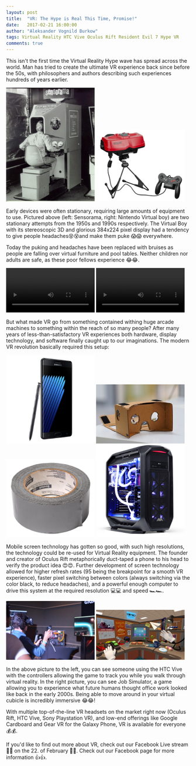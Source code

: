 ```yaml
---
layout: post
title:  "VR: The Hype is Real This Time, Promise!"
date:   2017-02-21 16:00:00
author: "Aleksander Vognild Burkow"
tags: Virtual Reality HTC Vive Oculus Rift Resident Evil 7 Hype VR
comments: true
---
```


This isn't the first time the Virtual Reality Hype wave has spread across the world.
Man has tried to create the ultimate VR experience back since before the 50s,
with philosophers and authors describing such experiences hundreds of years earlier.

<img style="width: 48%" src="/images/Sensorama-morton-heilig-virtual-reality-headset.jpg">
<img style="width: 48%" src="/images/Virtual-Boy-wController.jpg">

Early devices were often stationary, requiring large amounts of equipment to use.
Pictured above (left:  Sensorama, right: Nintendo Virtual boy) are two stationary attempts from the 1950s and 1990s respectively.
The Virtual Boy with its stereoscopic 3D and glorious 384x224 pixel display had a tendency to give people headaches😵😵and make them puke 😱😱 everywhere.

Today the puking and headaches have been replaced with bruises as people are falling over virtual furniture and pool tables.
Neither children nor adults are safe, as these poor fellows experience 😂😂.

<video style="width: 48%" src="/images/child-vr-desk.mp4" autoplay loop title="Child falling when trying to lean on virtual table"></video>
<video style="width: 48%" src="/images/vr-pool-falling.mp4" autoplay loop title="Man falling while playing pool"></video>

But what made VR go from something contained withing huge arcade machines to something within the reach of so many people?
After many years of less-than-satisfactory VR experiences both hardware,
display technology, and software finally caught up to our imaginations.
The modern VR revolution basically required this setup:

<img style="width: 48%" src="/images/galaxy-s7.jpeg">
<img style="width: 48%" src="/images/440px-Assembled_Google_Cardboard_VR_mount.jpg">
<img style="width: 48%" src="/images/Duct-tape.jpg">
<img style="width: 48%" src="/images/AVADirect_God_Mode_Extreme_Gaming_PC.png">

Mobile screen technology has gotten so good, with such high resolutions, the technology could be re-used for Virtual Reality equipment.
The founder and creator of Oculus Rift metaphorically duct-taped a phone to his head to verify the product idea 😍😍.
Further development of screen technology allowed for higher refresh rates (95 being the breakpoint for a smooth VR experience),
faster pixel switching between colors (always switching via the color black, to reduce headaches),
and a powerful enough computer to drive this system at the required resolution 💻💻 and speed 🏎🏎.

<img style="width: 48%" src="/images/htc-vive.jpg">
<img style="width: 48%" src="/images/job-simulator.png">

In the above picture to the left, you can see someone using the HTC Vive with the controllers allowing the game to track you while you walk through virtual reality.
In the right picture, you can see Job Simulator, a game allowing you to experience what future humans thought office work looked like back in the early 2000s.
Being able to move around in your virtual cubicle is incredibly immersive 😂😂!

With multiple top-of-the-line VR headsets on the market right now (Oculus Rift, HTC Vive, Sony Playstation VR),
and low-end offerings like Google Cardboard and Gear VR for the Galaxy Phone, VR is available for everyone 💰💰.

If you'd like to find out more about VR, check out our Facebook Live stream 🎥🎥 on the 22. of February 📱📱.
Check out our Facebook page for more information 👍👍.
